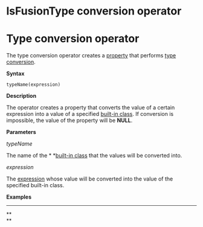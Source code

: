 # lsFusionType conversion operator

# Type conversion operator

The type conversion operator creates a [property](Properties.md) that performs [type conversion](Type_conversion.md).

**Syntax**

    typeName(expression) 

**Description**

The operator creates a property that converts the value of a certain expression into a value of a specified [built-in class](Built-in_classes.md). If conversion is impossible, the value of the property will be **NULL**.

**Parameters**

*typeName*

The name of the * *[built-in class](Built-in_classes.md) that the values will be converted into.

*expression*

The [expression](Expression.md) whose value will be converted into the value of the specified built-in class.

**Examples**

****



**  
**
